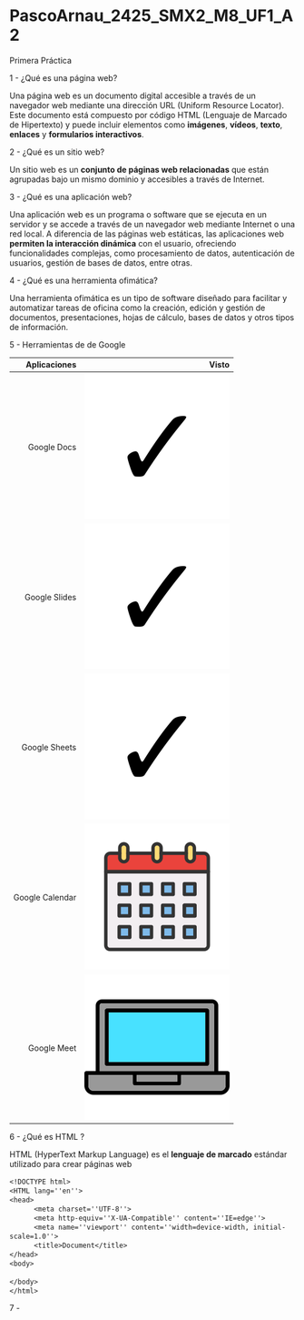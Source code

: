 # PascoArnau_2425_SMX2_M8_UF1_A2
Primera Práctica

1 - ¿Qué es una página web?

Una página web es un documento digital accesible a través de un navegador web mediante una dirección URL (Uniform Resource Locator). Este documento está compuesto por código HTML (Lenguaje de Marcado de Hipertexto) y puede incluir elementos como **imágenes**, **vídeos**, **texto**, **enlaces** y **formularios interactivos**. 

2 - ¿Qué es un sitio web?

Un sitio web es un **conjunto de páginas web relacionadas** que están agrupadas bajo un mismo dominio y accesibles a través de Internet.

3 - ¿Qué es una aplicación web?

Una aplicación web es un programa o software que se ejecuta en un servidor y se accede a través de un navegador web mediante Internet o una red local. A diferencia de las páginas web estáticas, las aplicaciones web **permiten la interacción dinámica** con el usuario, ofreciendo funcionalidades complejas, como procesamiento de datos, autenticación de usuarios, gestión de bases de datos, entre otras.

4 - ¿Qué es una herramienta ofimática?

Una herramienta ofimática es un tipo de software diseñado para facilitar y automatizar tareas de oficina como la creación, edición y gestión de documentos, presentaciones, hojas de cálculo, bases de datos y otros tipos de información. 

5 - Herramientas de de Google

| Aplicaciones | Visto | 
|---------------:|---------------:|
|Google Docs|![fototik1](https://github.com/pascoarnau/PascoArnau_2425_SMX2_M8_UF1_A2/blob/main/ftotik1.png "titulo opcional de la imagen")|
|Google Slides|![fototik1](https://github.com/pascoarnau/PascoArnau_2425_SMX2_M8_UF1_A2/blob/main/ftotik1.png "titulo opcional de la imagen")|
|Google Sheets|![fototik1](https://github.com/pascoarnau/PascoArnau_2425_SMX2_M8_UF1_A2/blob/main/ftotik1.png "titulo opcional de la imagen")|
|Google Calendar|![fotocalen](https://github.com/pascoarnau/PascoArnau_2425_SMX2_M8_UF1_A2/blob/main/ftocalen.png "titulo opcional de la imagen")|
|Google Meet|![ftopc](https://github.com/pascoarnau/PascoArnau_2425_SMX2_M8_UF1_A2/blob/main/ftopc.png "titulo opcional de la imagen")|

6 - ¿Qué es HTML ?

HTML (HyperText Markup Language) es el **lenguaje de marcado** estándar utilizado para crear páginas web
```
<!DOCTYPE html>
<HTML lang=''en''>
<head>
      <meta charset=''UTF-8''>
      <meta http-equiv=''X-UA-Compatible'' content=''IE=edge''>
      <meta name=''viewport'' content=''width=device-width, initial-scale=1.0''>
      <title>Document</title>
</head>
<body>

</body>
</html>
```

7 -

 
